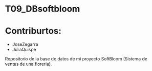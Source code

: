 # T09_DBsoftbloom 

# Contriburtos:

- JoseZegarra 
- JuliaQuispe

Repositorio de la base de datos de mi proyecto SoftBloom (Sistema de ventas de una floreria).
